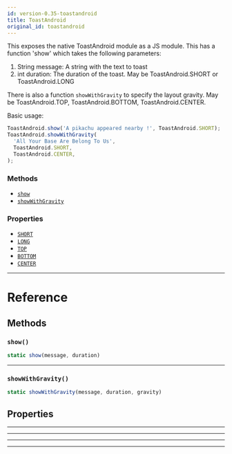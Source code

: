 ```yaml
---
id: version-0.35-toastandroid
title: ToastAndroid
original_id: toastandroid
---
```


This exposes the native ToastAndroid module as a JS module. This has a function 'show' which takes the following parameters:

1. String message: A string with the text to toast
2. int duration: The duration of the toast. May be ToastAndroid.SHORT or ToastAndroid.LONG

There is also a function `showWithGravity` to specify the layout gravity. May be ToastAndroid.TOP, ToastAndroid.BOTTOM, ToastAndroid.CENTER.

Basic usage:

```jsx
ToastAndroid.show('A pikachu appeared nearby !', ToastAndroid.SHORT);
ToastAndroid.showWithGravity(
  'All Your Base Are Belong To Us',
  ToastAndroid.SHORT,
  ToastAndroid.CENTER,
);
```

### Methods

- [`show`](toastandroid.md#show)
- [`showWithGravity`](toastandroid.md#showwithgravity)

### Properties

- [`SHORT`](toastandroid.md#short)
- [`LONG`](toastandroid.md#long)
- [`TOP`](toastandroid.md#top)
- [`BOTTOM`](toastandroid.md#bottom)
- [`CENTER`](toastandroid.md#center)

---

# Reference

## Methods

### `show()`

```jsx
static show(message, duration)
```

---

### `showWithGravity()`

```jsx
static showWithGravity(message, duration, gravity)
```

## Properties

---

---

---

---
